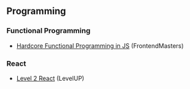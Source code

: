 ## Programming

### Functional Programming

* [Hardcore Functional Programming in JS](https://frontendmasters.com/courses/functional-javascript/) (FrontendMasters)

### React

* [Level 2 React](https://www.leveluptutorials.com/tutorials/level-2-react) (LevelUP)
